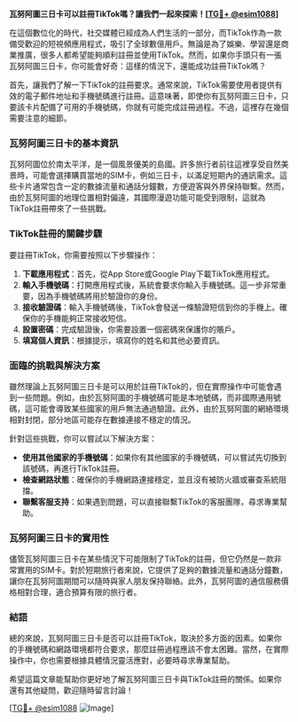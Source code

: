 **瓦努阿圖三日卡可以註冊TikTok嗎？讓我們一起來探索！[[TG💪+ @esim1088](https://t.me/s/esim1088)]**

在這個數位化的時代，社交媒體已經成為人們生活的一部分，而TikTok作為一款備受歡迎的短視頻應用程式，吸引了全球數億用戶。無論是為了娛樂、學習還是商業推廣，很多人都希望能夠順利註冊並使用TikTok。然而，如果你手頭只有一張瓦努阿圖三日卡，你可能會好奇：這樣的情況下，還能成功註冊TikTok嗎？

首先，讓我們了解一下TikTok的註冊要求。通常來說，TikTok需要使用者提供有效的電子郵件地址和手機號碼進行註冊。這意味著，即使你有瓦努阿圖三日卡，只要該卡片配備了可用的手機號碼，你就有可能完成註冊過程。不過，這裡存在幾個需要注意的細節。

### 瓦努阿圖三日卡的基本資訊

瓦努阿圖位於南太平洋，是一個風景優美的島國。許多旅行者前往這裡享受自然美景時，可能會選擇購買當地的SIM卡，例如三日卡，以滿足短期內的通訊需求。這些卡片通常包含一定的數據流量和通話分鐘數，方便遊客與外界保持聯繫。然而，由於瓦努阿圖的地理位置相對偏遠，其國際漫遊功能可能受到限制，這就為TikTok註冊帶來了一些挑戰。

### TikTok註冊的關鍵步驟

要註冊TikTok，你需要按照以下步驟操作：

1. **下載應用程式**：首先，從App Store或Google Play下載TikTok應用程式。
2. **輸入手機號碼**：打開應用程式後，系統會要求你輸入手機號碼。這一步非常重要，因為手機號碼將用於驗證你的身份。
3. **接收驗證碼**：輸入手機號碼後，TikTok會發送一條驗證短信到你的手機上。確保你的手機能夠正常接收短信。
4. **設置密碼**：完成驗證後，你需要設置一個密碼來保護你的賬戶。
5. **填寫個人資訊**：根據提示，填寫你的姓名和其他必要資訊。

### 面臨的挑戰與解決方案

雖然理論上瓦努阿圖三日卡是可以用於註冊TikTok的，但在實際操作中可能會遇到一些問題。例如，由於瓦努阿圖的手機號碼可能是本地號碼，而非國際通用號碼，這可能會導致某些國家的用戶無法通過驗證。此外，由於瓦努阿圖的網絡環境相對封閉，部分地區可能存在數據連接不穩定的情況。

針對這些挑戰，你可以嘗試以下解決方案：

- **使用其他國家的手機號碼**：如果你有其他國家的手機號碼，可以嘗試先切換到該號碼，再進行TikTok註冊。
- **檢查網路狀態**：確保你的手機網路連接穩定，並且沒有被防火牆或審查系統阻擋。
- **聯繫客服支持**：如果遇到問題，可以直接聯繫TikTok的客服團隊，尋求專業幫助。

### 瓦努阿圖三日卡的實用性

儘管瓦努阿圖三日卡在某些情況下可能限制了TikTok的註冊，但它仍然是一款非常實用的SIM卡。對於短期旅行者來說，它提供了足夠的數據流量和通話分鐘數，讓你在瓦努阿圖期間可以隨時與家人朋友保持聯絡。此外，瓦努阿圖的通信服務價格相對合理，適合預算有限的旅行者。

### 結語

總的來說，瓦努阿圖三日卡是否可以註冊TikTok，取決於多方面的因素。如果你的手機號碼和網路環境都符合要求，那麼註冊過程應該不會太困難。當然，在實際操作中，你也需要根據具體情況靈活應對，必要時尋求專業幫助。

希望這篇文章能幫助你更好地了解瓦努阿圖三日卡與TikTok註冊的關係。如果你還有其他疑問，歡迎隨時留言討論！

[[TG💪+ @esim1088](https://t.me/s/esim1088) ![Image](https://i.postimg.cc/4NQfJmqS/Snipaste-2025-05-13-00-14-12.png)]